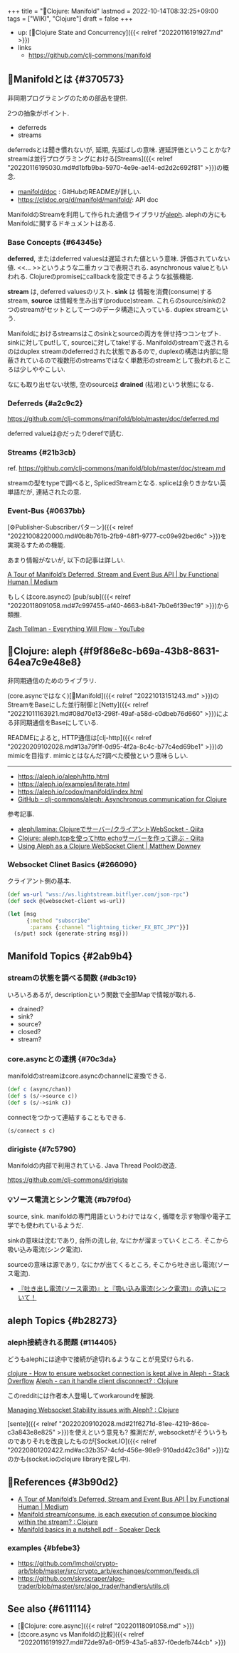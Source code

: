 +++
title = "📝Clojure: Manifold"
lastmod = 2022-10-14T08:32:25+09:00
tags = ["WIKI", "Clojure"]
draft = false
+++

-   up: [📝Clojure State and Concurrency]({{< relref "20220116191927.md" >}})
-   links
    -   <https://github.com/clj-commons/manifold>


## 📝Manifoldとは {#370573}

非同期プログラミングのための部品を提供.

2つの抽象がポイント.

-   deferreds
-   streams

deferredsとは聞き慣れないが, 延期, 先延ばしの意味. 遅延評価ということかな? streamは並行プログラミングにおける[Streams]({{< relref "20220116195030.md#d1bfb9ba-5970-4e9e-ae14-ed2d2c692f81" >}})の概念.

-   [manifold/doc](https://github.com/clj-commons/manifold/tree/master/doc) : GitHubのREADMEが詳しい.
-   <https://cljdoc.org/d/manifold/manifold/>: API doc

ManifoldのStreamを利用して作られた通信ライブラリが[aleph](#f9f86e8c-b69a-43b8-8631-64ea7c9e48e8). alephの方にもManifoldに関するドキュメントはある.


### Base Concepts {#64345e}

**deferred**, またはdeferred valuesは遅延された値という意味. 評価されていない値. <<... >>というような二重カッコで表現される. asynchronous valueともいわれる. Clojureのpromiseにcallbackを設定できるような拡張機能.

**stream** は, deferred valuesのリスト. **sink** は 情報を消費(consume)するstream, **source** は情報を生み出す(produce)stream. これらのsource/sinkの2つのstreamがセットとして一つのデータ構造に入っている. duplex streamという.

Manifoldにおけるstreamsはこのsinkとsourceの両方を併せ持つコンセプト. sinkに対してput!して, sourceに対してtake!する. Manifoldのstreamで返されるのはduplex streamのdeferredされた状態であるので, duplexの構造は内部に隠蔽されているので複数形のstreamsではなく単数形のstreamとして扱われるところは少しややこしい.

なにも取り出せない状態, 空のsourceは **drained** (枯渇)という状態になる.


### Deferreds {#a2c9c2}

<https://github.com/clj-commons/manifold/blob/master/doc/deferred.md>

deferred valueは@だったりderefで読む.


### Streams {#21b3cb}

ref. <https://github.com/clj-commons/manifold/blob/master/doc/stream.md>

streamの型をtypeで調べると, SplicedStreamとなる. spliceは余りきかない英単語だが, 連結されたの意.


### Event-Bus {#0637bb}

[⚙Publisher-Subscriberパターン]({{< relref "20221008220000.md#0b8b761b-2fb9-48f1-9777-cc09e92bed6c" >}})を実現るすための機能.

あまり情報がないが, 以下の記事は詳しい.

[A Tour of Manifold’s Deferred, Stream and Event Bus API | by Functional Human | Medium](https://functionalhuman.medium.com/a-tour-of-manifold-an-easy-to-use-library-of-building-blocks-for-asynchronous-programming-f4bb5d9c6ba9)

もしくはcore.asyncの [pub/sub]({{< relref "20220118091058.md#7c997455-af40-4663-b841-7b0e6f39ec19" >}})から類推.

[Zach Tellman - Everything Will Flow - YouTube](https://www.youtube.com/watch?v=1bNOO3xxMc0&t=1887s)


## 📝Clojure: aleph {#f9f86e8c-b69a-43b8-8631-64ea7c9e48e8}

非同期通信のためのライブラリ.

(core.asyncではなく)[📝Manifold]({{< relref "20221013151243.md" >}})のStreamをBaseにした並行制御と[Netty]({{< relref "20221011163921.md#08d70e13-298f-49af-a58d-c0dbeb76d660" >}})による非同期通信をBaseにしている.

READMEによると, HTTP通信は[clj-http]({{< relref "20220209102028.md#13a79f1f-0d95-4f2a-8c4c-b77c4ed69be1" >}})のmimicを目指す. mimicとはなんだ?調べた模倣という意味らしい.

---

-   <https://aleph.io/aleph/http.html>
-   <https://aleph.io/examples/literate.html>
-   <https://aleph.io/codox/manifold/index.html>
-   [GitHub - clj-commons/aleph: Asynchronous communication for Clojure](https://github.com/clj-commons/aleph)

参考記事.

-   [aleph/lamina: Clojureでサーバー/クライアントWebSocket - Qiita](https://qiita.com/federkasten/items/8d10f12f049aec9a236f)
-   [Clojure: aleph.tcpを使ってhttp echoサーバーを作って遊ぶ - Qiita](https://qiita.com/temp_la/items/866a58f60bcd2e5593e4)
-   [Using Aleph as a Clojure WebSocket Client | Matthew Downey](https://matthewdowney.github.io/aleph-websocket-client-not-jetty.html)


### Websocket Clinet Basics {#266090}

クライアント側の基本.

```clojure
(def ws-url "wss://ws.lightstream.bitflyer.com/json-rpc")
(def sock @(websocket-client ws-url))

(let [msg
      {:method "subscribe"
       :params {:channel "lightning_ticker_FX_BTC_JPY"}}]
  (s/put! sock (generate-string msg)))
```


## Manifold Topics {#2ab9b4}


### streamの状態を調べる関数 {#db3c19}

いろいろあるが, descriptionという関数で全部Mapで情報が取れる.

-   drained?
-   sink?
-   source?
-   closed?
-   stream?


### core.asyncとの連携 {#70c3da}

manifoldのstreamはcore.asyncのchannelに変換できる.

```clojure
(def c (async/chan))
(def s (s/->source c))
(def s (s/->sink c))
```

connectをつかって連結することもできる.

```clojure
(s/connect s c)
```


### dirigiste {#7c5790}

Manifoldの内部で利用されている. Java Thread Poolの改造.

<https://github.com/clj-commons/dirigiste>


### 💡ソース電流とシンク電流 {#b79f0d}

source, sink. manifoldの専門用語というわけではなく, 循環を示す物理や電子工学でも使われているようだ.

sinkの意味は沈むであり, 台所の流し台, なにかが溜まっていくところ. そこから吸い込み電流(シンク電流).

sourceの意味は源であり, なにかが出てくるところ, そこから吐き出し電流(ソース電流).

-   [『吐き出し電流(ソース電流)』と『吸い込み電流(シンク電流)』の違いについて！](https://detail-infomation.com/source-current-and-sink-current/)


## aleph Topics {#b28273}


### aleph接続きれる問題 {#114405}

どうもalephには途中で接続が途切れるようなことが見受けられる.

[clojure - How to ensure websocket connection is kept alive in Aleph - Stack Overflow](https://stackoverflow.com/questions/34870519/how-to-ensure-websocket-connection-is-kept-alive-in-aleph)
[Aleph - can it handle client disconnect? : Clojure](https://www.reddit.com/r/Clojure/comments/vxc7ta/aleph_can_it_handle_client_disconnect/%20)

このredditには作者本人登場してworkaroundを解説.

[Managing Websocket Stability issues with Aleph? : Clojure](https://www.reddit.com/r/Clojure/comments/48lf1a/managing_websocket_stability_issues_with_aleph/)

[sente]({{< relref "20220209102028.md#21f6271d-81ee-4219-86ce-c3a843e8e825" >}})を使えという意見も? 推測だが, websocketがそういうものでありそれを改良したものが[Socket.IO]({{< relref "20220801202422.md#ac32b357-4cfd-456e-98e9-910add42c36d" >}})なのかも(socket.ioのclojure libraryを探し中).


## 🔗References {#3b90d2}

-   [A Tour of Manifold’s Deferred, Stream and Event Bus API | by Functional Human | Medium](https://functionalhuman.medium.com/a-tour-of-manifold-an-easy-to-use-library-of-building-blocks-for-asynchronous-programming-f4bb5d9c6ba9)
-   [Manifold stream/consume, is each execution of consumpe blocking within the stream? : Clojure](https://www.reddit.com/r/Clojure/comments/47ht3e/manifold_streamconsume_is_each_execution_of/)
-   [Manifold basics in a nutshell.pdf - Speaker Deck](https://speakerdeck.com/somiel/manifold-basics-in-a-nutshell)


### examples {#bfebe3}

-   <https://github.com/lmchoi/crypto-arb/blob/master/src/crypto_arb/exchanges/common/feeds.clj>
-   <https://github.com/skyscraper/algo-trader/blob/master/src/algo_trader/handlers/utils.clj>


## See also {#611114}

-   [📝Clojure: core.async]({{< relref "20220118091058.md" >}})
-   [⚖core.async vs Manifoldの比較]({{< relref "20220116191927.md#72de97a6-0f59-43a5-a837-f0edefb744cb" >}})
